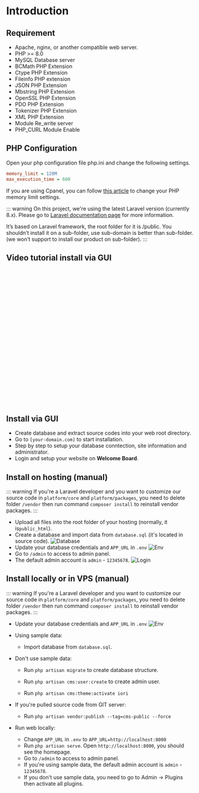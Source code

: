 # Introduction

## Requirement

- Apache, nginx, or another compatible web server.
- PHP >= 8.0
- MySQL Database server
- BCMath PHP Extension
- Ctype PHP Extension
- Fileinfo PHP extension
- JSON PHP Extension
- Mbstring PHP Extension
- OpenSSL PHP Extension
- PDO PHP Extension
- Tokenizer PHP Extension
- XML PHP Extension
- Module Re_write server
- PHP_CURL Module Enable

## PHP Configuration

Open your php configuration file php.ini and change the following settings.

```ini
memory_limit = 128M
max_execution_time = 600
```

If you are using Cpanel, you can follow [this article](https://chemicloud.com/kb/article/how-to-increase-the-php-memory-limit-in-cpanel/) to change your PHP memory limit settings.

::: warning
On this project, we're using the latest Laravel version (currently 8.x). Please go to [Laravel documentation page](https://laravel.com/docs) for more information.

It’s based on Laravel framework, the root folder for it is /public. You shouldn’t install it on a sub-folder, use sub-domain is better than sub-folder. (we won’t support to install our product on sub-folder).
:::

## Video tutorial install via GUI

<iframe width="100%" height="360" src="" title="YouTube video player" frameborder="0" allow="accelerometer; autoplay; clipboard-write; encrypted-media; gyroscope; picture-in-picture" allowfullscreen></iframe>

## Install via GUI

- Create database and extract source codes into your web root directory.
- Go to `[your-domain.com]` to start installation.
- Step by step to setup your database conntection, site information and administrator.
- Login and setup your website on **Welcome Board**.

## Install on hosting (manual)

::: warning
If you're a Laravel developer and you want to customize our source code in `platform/core` and `platform/packages`, you need to delete folder `/vendor` then run command `composer install` to reinstall vendor packages.
:::

- Upload all files into the root folder of your hosting (normally, it is`public_html`).
- Create a database and import data from `database.sql` (it's located in source code).
  ![Database](./images/directory-and-database.png)
- Update your database credentials and `APP_URL` in `.env`
  ![Env](./images/env-example.png)
- Go to `/admin` to access to admin panel.
- The default admin account is `admin` - `12345678`.
  ![Login](./images/admin-page.png)

## Install locally or in VPS (manual)

::: warning
If you're a Laravel developer and you want to customize our source code in `platform/core` and `platform/packages`, you need to delete folder `/vendor` then run command `composer install` to reinstall vendor packages.
:::

- Update your database credentials and `APP_URL` in `.env`
  ![Env](./images/env-example.png)

- Using sample data:
    - Import database from `database.sql`.

- Don't use sample data:
    - Run `php artisan migrate` to create database structure.

    - Run `php artisan cms:user:create` to create admin user.

    - Run `php artisan cms:theme:activate iori`

- If you're pulled source code from GIT server:
    - Run `php artisan vendor:publish --tag=cms-public --force`

- Run web locally:
    - Change `APP_URL` in `.env` to `APP_URL=http://localhost:8000`
    - Run `php artisan serve`. Open `http://localhost:8000`, you should see the homepage.
    - Go to `/admin` to access to admin panel.
    - If you're using sample data, the default admin account is `admin` - `12345678`.
    - If you don't use sample data, you need to go to Admin -> Plugins then activate all plugins.